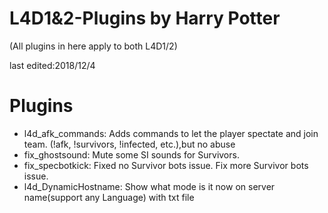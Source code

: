 # L4D1&2-Plugins  by Harry Potter

(All plugins in here apply to both L4D1/2) 

last edited:2018/12/4

# Plugins
* l4d_afk_commands: Adds commands to let the player spectate and join team. (!afk, !survivors, !infected, etc.),but no abuse
* fix_ghostsound: Mute some SI sounds for Survivors.
* fix_specbotkick: Fixed no Survivor bots issue. Fix more Survivor bots issue.
* l4d_DynamicHostname: Show what mode is it now on server name(support any Language) with txt file

